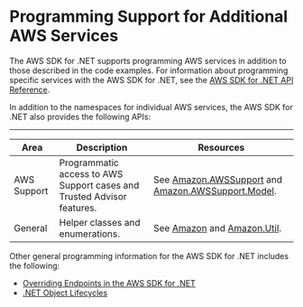 # Programming Support for Additional AWS Services<a name="other-apis-intro"></a>

The AWS SDK for \.NET supports programming AWS services in addition to those described in the code examples\. For information about programming specific services with the AWS SDK for \.NET, see the [AWS SDK for \.NET API Reference](https://docs.aws.amazon.com/sdkfornet/v3/apidocs/Index.html)\.

In addition to the namespaces for individual AWS services, the AWS SDK for \.NET also provides the following APIs:


****  

| Area | Description | Resources | 
| --- | --- | --- | 
|  AWS Support  |  Programmatic access to AWS Support cases and Trusted Advisor features\.  |  See [Amazon\.AWSSupport](https://docs.aws.amazon.com/sdkfornet/v3/apidocs/items/AWSSupport/NAWSSupport.html) and [Amazon\.AWSSupport\.Model](https://docs.aws.amazon.com/sdkfornet/v3/apidocs/items/AWSSupport/NAWSSupportModel.html)\.  | 
|  General  |  Helper classes and enumerations\.  |  See [Amazon](https://docs.aws.amazon.com/sdkfornet/v3/apidocs/items/Amazon/N.html) and [Amazon\.Util](https://docs.aws.amazon.com/sdkfornet/v3/apidocs/items/Util/NUtil.html)\.  | 

Other general programming information for the AWS SDK for \.NET includes the following:
+  [Overriding Endpoints in the AWS SDK for \.NET](http://blogs.aws.amazon.com/net/post/Tx1P7UD2UN3DHK6/Overriding-Endpoints-in-the-AWS-SDK-for-NET) 
+  [\.NET Object Lifecycles](http://blogs.aws.amazon.com/net/post/Tx2LIB7WI7JHH69/Object-Lifecycles) 